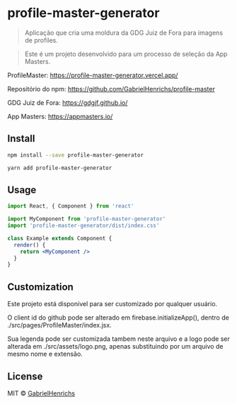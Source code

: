 # profile-master-generator

> Aplicação que cria uma moldura da GDG Juiz de Fora para imagens de profiles.

> Este é um projeto desenvolvido para um processo de seleção da App Masters.

ProfileMaster: https://profile-master-generator.vercel.app/

Repositório do npm: https://github.com/GabrielHenrichs/profile-master

GDG Juiz de Fora: https://gdgjf.github.io/

App Masters: https://appmasters.io/

## Install

```bash
npm install --save profile-master-generator

yarn add profile-master-generator
```

## Usage

```jsx
import React, { Component } from 'react'

import MyComponent from 'profile-master-generator'
import 'profile-master-generator/dist/index.css'

class Example extends Component {
  render() {
    return <MyComponent />
  }
}
```

## Customization

Este projeto está disponível para ser customizado por qualquer usuário.

O client id do github pode ser alterado em firebase.initializeApp(), dentro de ./src/pages/ProfileMaster/index.jsx.

Sua legenda pode ser customizada tambem neste arquivo e a logo pode ser alterada em ./src/assets/logo.png, apenas substituindo por um arquivo de mesmo nome e extensão.

## License

MIT © [GabrielHenrichs](https://github.com/GabrielHenrichs)
